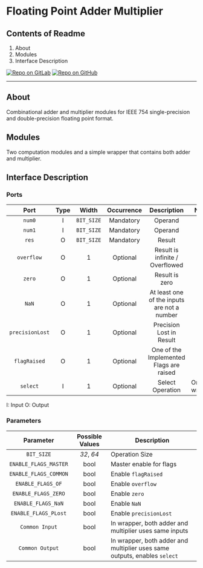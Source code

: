 # Floating Point Adder Multiplier

## Contents of Readme

1. About
2. Modules
3. Interface Description
<!-- 4. Performance and Resource Utilization
5. Simulation
6. Test
7. Status Information
8. Issues -->

[![Repo on GitLab](https://img.shields.io/badge/repo-GitLab-6C488A.svg)](https://gitlab.com/suoglu/fpam)
[![Repo on GitHub](https://img.shields.io/badge/repo-GitHub-3D76C2.svg)](https://github.com/suoglu/FPAM)

---

## About

Combinational adder and multiplier modules for IEEE 754 single-precision and double-precision floating point format.

## Modules

Two computation modules and a simple wrapper that contains both adder and multiplier.

## Interface Description

### Ports

|   Port   | Type | Width | Occurrence | Description | Notes |
| :------: | :----: | :----: | :----: | :-----:  | ---- |
| `num0` | I | `BIT_SIZE` | Mandatory | Operand | |
| `num1` | I | `BIT_SIZE` | Mandatory | Operand | |
| `res` | O | `BIT_SIZE` | Mandatory | Result | |
| `overflow` | O | 1 | Optional | Result is infinite / Overflowed | |
| `zero` | O | 1 | Optional | Result is zero | |
| `NaN` | O | 1 | Optional | At least one of the inputs are not a number | |
| `precisionLost` | O | 1 | Optional | Precision Lost in Result | |
| `flagRaised` | O | 1 | Optional | One of the Implemented Flags are raised | |
| `select` | I | 1 | Optional | Select Operation | Only in wrapper |

I: Input  O: Output

### Parameters

|Parameter|Possible Values|Description|
| :----: | :-----:  | ---- |
| `BIT_SIZE` | _32_, _64_ | Operation Size |
| `ENABLE_FLAGS_MASTER` | bool | Master enable for flags |
| `ENABLE_FLAGS_COMMON` | bool | Enable `flagRaised` |
| `ENABLE_FLAGS_OF` | bool | Enable `overflow` |
| `ENABLE_FLAGS_ZERO` | bool | Enable `zero` |
| `ENABLE_FLAGS_NaN` | bool | Enable `NaN` |
| `ENABLE_FLAGS_PLost` | bool | Enable `precisionLost` |
| `Common Input` | bool | In wrapper, both adder and multiplier uses same inputs |
| `Common Output` | bool | In wrapper, both adder and multiplier uses same outputs, enables `select`  |

<!-- 
## Simulation

INFO ABOUT SIMULATION

## Test

INFO ABOUT TEST CODE 

## Status Information

**Last Simulation:** -

**Last Test:** - -->
